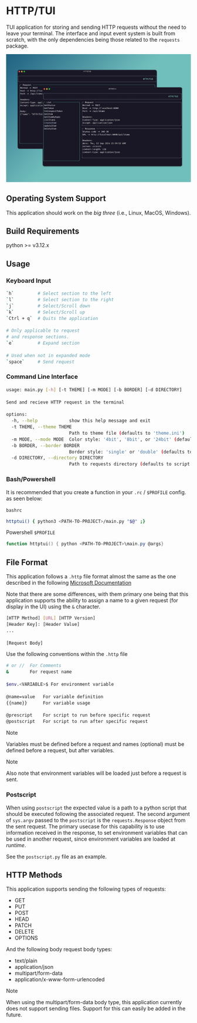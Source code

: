 # HTTP/TUI

TUI application for storing and sending HTTP requests
without the need to leave your terminal. The interface
and input event system is built from scratch, with the
only dependencies being those related to the `requests`
package.

![Demo](demo.png)

## Operating System Support

This application should work on the *big three*
(i.e., Linux, MacOS, Windows).

## Build Requirements
python >= v3.12.x

## Usage

### Keyboard Input

```sh
`h`         # Select section to the left
`l`         # Select section to the right
`j`         # Select/Scroll down
`k`         # Select/Scroll up
`Ctrl + q`  # Quits the application

# Only applicable to request
# and response sections.
`e`         # Expand section

# Used when not in expanded mode
`space`     # Send request
```

### Command Line Interface

```sh
usage: main.py [-h] [-t THEME] [-m MODE] [-b BORDER] [-d DIRECTORY]

Send and recieve HTTP request in the terminal

options:
  -h, --help            show this help message and exit
  -t THEME, --theme THEME
                        Path to theme file (defaults to 'theme.ini')
  -m MODE, --mode MODE  Color style: '4bit', '8bit', or '24bit' (defaults to '24bit')
  -b BORDER, --border BORDER
                        Border style: 'single' or 'double' (defaults to 'single')
  -d DIRECTORY, --directory DIRECTORY
                        Path to requests directory (defaults to script directory)
```

### Bash/Powershell

It is recommended that you create a function in your `.rc` / `$PROFILE` config. as seen below:

`bashrc`

```sh
httptui() { python3 <PATH-TO-PROJECT>/main.py "$@" ;}
```

Powershell `$PROFILE`

```ps1
function httptui() { python <PATH-TO-PROJECT>\main.py @args}
```

## File Format

This application follows a `.http` file format almost the same
as the one described in the following
[Microsoft Documentation](https://learn.microsoft.com/en-us/aspnet/core/test/http-files?view=aspnetcore-8.0)

Note that there are some differences, with them primary 
one being that this application supports the ability to
assign a name to a given request (for display in the UI)
using the `&` character.

```sh
[HTTP Method] [URL] [HTTP Version]
[Header Key]: [Header Value]
...

[Request Body]
```

Use the following conventions within the `.http` file
```sh
# or //  For Comments
&        For request name

$env.<VARIABLE>$ For environment variable

@name=value   For variable definition
{{name}}      For variable usage

@prescript    For script to run before specific request
@postscript   For script to run after specific request
```

>[!NOTE]
>Variables must be defined before a request
>and names (optional) must be defined before
> a request, but after variables.

>[!NOTE]
>Also note that environment variables will be
>loaded just before a request is sent.

### Postscript

When using `postscript` the expected value is a path to a python script
that should be executed following the associated request. The second argument
of `sys.argv` passed to the `postscript` is the `requests.Response` object
from the sent request. The primary usecase for this capability is to
use information received in the response, to set environment variables
that can be used in another request, since environment variables are loaded
at *runtime*.

See the `postscript.py` file as an example.

## HTTP Methods

This application supports sending the following types of requests:
- GET
- PUT 
- POST 
- HEAD 
- PATCH 
- DELETE 
- OPTIONS

And the following body request body types:
- text/plain
- application/json
- multipart/form-data
- application/x-www-form-urlencoded

>[!NOTE]
> When using the multipart/form-data body type, this
> application currently does not support sending files.
> Support for this can easily be added in the future.

